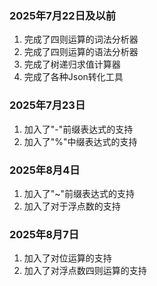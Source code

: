### 2025年7月22日及以前
1. 完成了四则运算的词法分析器
2. 完成了四则运算的语法分析器
3. 完成了树递归求值计算器
4. 完成了各种Json转化工具

### 2025年7月23日
1. 加入了"-"前缀表达式的支持
2. 加入了"%"中缀表达式的支持

### 2025年8月4日
1. 加入了"~"前缀表达式的支持
2. 加入了对于浮点数的支持

### 2025年8月7日
1. 加入了对位运算的支持
2. 加入了对浮点数四则运算的支持

